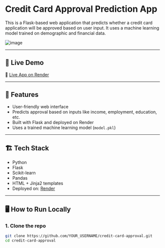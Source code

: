 # Credit Card Approval Prediction App

This is a Flask-based web application that predicts whether a credit card application will be approved based on user input. It uses a machine learning model trained on demographic and financial data.

![image](https://github.com/user-attachments/assets/53d06383-06c4-4c10-8a26-a808469cd4e6)


---

## 🚀 Live Demo

🔗 [Live App on Render](https://your-app-name.onrender.com)  

---

## 🧠 Features

- User-friendly web interface
- Predicts approval based on inputs like income, employment, education, etc.
- Built with Flask and deployed on Render
- Uses a trained machine learning model (`model.pkl`)

---

## 🏗️ Tech Stack

- Python
- Flask
- Scikit-learn
- Pandas
- HTML + Jinja2 templates
- Deployed on: [Render](https://render.com)

---

## 🖥️ How to Run Locally

### 1. Clone the repo
```bash
git clone https://github.com/YOUR_USERNAME/credit-card-approval.git
cd credit-card-approval
